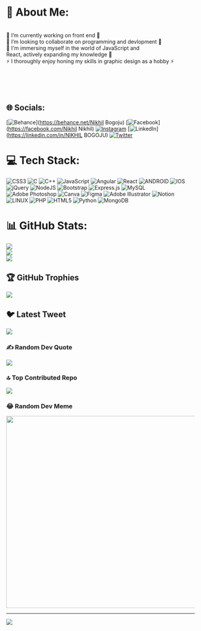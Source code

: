 # 💫 About Me:
<br>🔭 I’m currently working on front end 🔭<br>👯 I’m looking to collaborate on programming and devlopment 👯<br>🌱 I'm immersing myself in the world of JavaScript and <br>     React, actively expanding my knowledge 🌱<br>⚡ I thoroughly enjoy honing my skills in graphic design as a hobby ⚡<br><br><br><br><br>


## 🌐 Socials:
[![Behance](https://img.shields.io/badge/Behance-1769ff?logo=behance&logoColor=white)](https://behance.net/Nikhil Bogoju) [![Facebook](https://img.shields.io/badge/Facebook-%231877F2.svg?logo=Facebook&logoColor=white)](https://facebook.com/Nikhil Nikhil) [![Instagram](https://img.shields.io/badge/Instagram-%23E4405F.svg?logo=Instagram&logoColor=white)](https://instagram.com/_the_nikhil) [![LinkedIn](https://img.shields.io/badge/LinkedIn-%230077B5.svg?logo=linkedin&logoColor=white)](https://linkedin.com/in/NIKHIL BOGOJU) [![Twitter](https://img.shields.io/badge/Twitter-%231DA1F2.svg?logo=Twitter&logoColor=white)](https://twitter.com/nikhil_bogoju) 

# 💻 Tech Stack:
![CSS3](https://img.shields.io/badge/css3-%231572B6.svg?style=plastic&logo=css3&logoColor=white) ![C](https://img.shields.io/badge/c-%2300599C.svg?style=plastic&logo=c&logoColor=white) ![C++](https://img.shields.io/badge/c++-%2300599C.svg?style=plastic&logo=c%2B%2B&logoColor=white) ![JavaScript](https://img.shields.io/badge/javascript-%23323330.svg?style=plastic&logo=javascript&logoColor=%23F7DF1E) ![Angular](https://img.shields.io/badge/angular-%23DD0031.svg?style=plastic&logo=angular&logoColor=white) ![React](https://img.shields.io/badge/react-%2320232a.svg?style=plastic&logo=react&logoColor=%2361DAFB) ![ANDROID](https://img.shields.io/badge/android-%2320232a.svg?style=plastic&logo=android&logoColor=%a4c639) ![IOS](https://img.shields.io/badge/IOS-%2320232a.svg?style=plastic&logo=apple&logoColor=white) ![jQuery](https://img.shields.io/badge/jquery-%230769AD.svg?style=plastic&logo=jquery&logoColor=white) ![NodeJS](https://img.shields.io/badge/node.js-6DA55F?style=plastic&logo=node.js&logoColor=white) ![Bootstrap](https://img.shields.io/badge/bootstrap-%23563D7C.svg?style=plastic&logo=bootstrap&logoColor=white) ![Express.js](https://img.shields.io/badge/express.js-%23404d59.svg?style=plastic&logo=express&logoColor=%2361DAFB) ![MySQL](https://img.shields.io/badge/mysql-%2300f.svg?style=plastic&logo=mysql&logoColor=white) ![Adobe Photoshop](https://img.shields.io/badge/adobephotoshop-%2331A8FF.svg?style=plastic&logo=adobephotoshop&logoColor=white) ![Canva](https://img.shields.io/badge/Canva-%2300C4CC.svg?style=plastic&logo=Canva&logoColor=white) 	![Figma](https://img.shields.io/badge/figma-%23F24E1E.svg?style=plastic&logo=figma&logoColor=white) ![Adobe Illustrator](https://img.shields.io/badge/adobeillustrator-%23FF9A00.svg?style=plastic&logo=adobeillustrator&logoColor=white) ![Notion](https://img.shields.io/badge/Notion-%23000000.svg?style=plastic&logo=notion&logoColor=white) ![LINUX](https://img.shields.io/badge/Linux-FCC624?style=plastic&logo=linux&logoColor=black) ![PHP](https://img.shields.io/badge/php-%23777BB4.svg?style=plastic&logo=php&logoColor=white) ![HTML5](https://img.shields.io/badge/html5-%23E34F26.svg?style=plastic&logo=html5&logoColor=white) ![Python](https://img.shields.io/badge/python-3670A0?style=plastic&logo=python&logoColor=ffdd54) ![MongoDB](https://img.shields.io/badge/MongoDB-%234ea94b.svg?style=plastic&logo=mongodb&logoColor=white)
# 📊 GitHub Stats:
![](https://github-readme-stats.vercel.app/api?username=BogojuNikhil&theme=tokyonight&hide_border=false&include_all_commits=true&count_private=true)<br/>
![](https://github-readme-streak-stats.herokuapp.com/?user=BogojuNikhil&theme=tokyonight&hide_border=false)<br/>
![](https://github-readme-stats.vercel.app/api/top-langs/?username=BogojuNikhil&theme=tokyonight&hide_border=false&include_all_commits=true&count_private=true&layout=compact)

## 🏆 GitHub Trophies
![](https://github-profile-trophy.vercel.app/?username=BogojuNikhil&theme=tokyonight&no-frame=false&no-bg=false&margin-w=4)

## 🐦 Latest Tweet
[![](https://gtce.itsvg.in/api?username=nikhil_bogoju)](https://github.com/VishwaGauravIn/github-twitter-card-embed)

### ✍️ Random Dev Quote
![](https://quotes-github-readme.vercel.app/api?type=horizontal&theme=tokyonight)

### 🔝 Top Contributed Repo
![](https://github-contributor-stats.vercel.app/api?username=BogojuNikhil&limit=5&theme=tokyonight&combine_all_yearly_contributions=true)

### 😂 Random Dev Meme
<img src="https://rm.up.railway.app/" width="512px"/>

---
[![](https://visitcount.itsvg.in/api?id=BogojuNikhil&icon=5&color=1)](https://visitcount.itsvg.in)

<!-- Proudly created with GPRM ( https://gprm.itsvg.in ) -->
